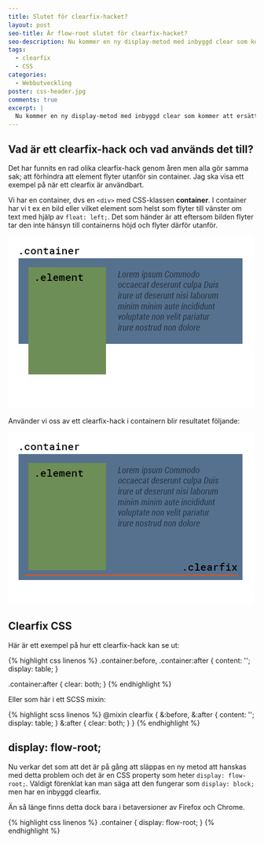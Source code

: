 ```yaml
---
title: Slutet för clearfix-hacket?
layout: post
seo-title: Är flow-root slutet för clearfix-hacket?
seo-description: Nu kommer en ny display-metod med inbyggd clear som kommer att ersätta det vanliga clearfix-hacket.
tags:
  - clearfix
  - CSS
categories:
  - Webbutveckling
poster: css-header.jpg
comments: true
excerpt: |
  Nu kommer en ny display-metod med inbyggd clear som kommer att ersätta det vanliga clearfix-hacket.
---
```


## Vad är ett clearfix-hack och vad används det till?

Det har funnits en rad olika clearfix-hack genom åren men alla gör samma sak; att förhindra att element flyter utanför sin container. Jag ska visa ett exempel på när ett clearfix är användbart.

Vi har en container, dvs en `<div>` med CSS-klassen **container**. I container har vi t ex en bild eller vilket element som helst som flyter till vänster om text med hjälp av `float: left;`. Det som händer är att eftersom bilden flyter tar den inte hänsyn till containerns höjd och flyter därför utanför.

![Utan clearfix](/assets/postfiles/clear-fix-1.jpg)

Använder vi oss av ett clearfix-hack i containern blir resultatet följande:

![Med clearfix](/assets/postfiles/clear-fix-2.jpg)

## Clearfix CSS

Här är ett exempel på hur ett clearfix-hack kan se ut:

{% highlight css linenos %}
.container:before,
.container:after {
  content: '';
  display: table;
}

.container:after {
  clear: both;
}
{% endhighlight %}

Eller som här i ett SCSS mixin:

{% highlight scss linenos %}
@mixin clearfix {
  &:before,
  &:after {
    content: '';
    display: table;
  }
  &:after {
    clear: both;
  }
}
{% endhighlight %}

## display: flow-root;

Nu verkar det som att det är på gång att släppas en ny metod att hanskas med detta problem och det är en CSS property som heter `display: flow-root;`. Väldigt förenklat kan man säga att den fungerar som `display: block;` men har en inbyggd clearfix.

Än så länge finns detta dock bara i betaversioner av Firefox och Chrome.

{% highlight css linenos %}
.container {
  display: flow-root;
}
{% endhighlight %}
